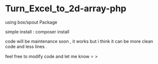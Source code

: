 # Turn_Excel_to_2d-array-php
using box/spout Package


simple install :
composer install



code will be maintenance soon ,  it works but i think it can be more clean code and less lines .


feel free to modify code and let me know ⭐ >
